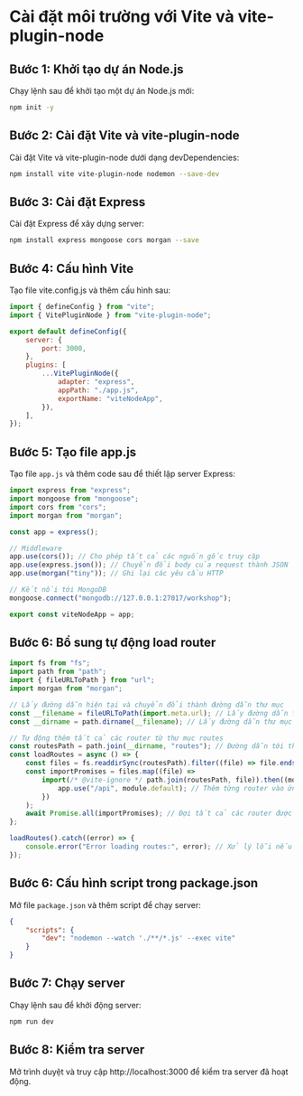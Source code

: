 # Cài đặt môi trường với Vite và vite-plugin-node

## Bước 1: Khởi tạo dự án Node.js

Chạy lệnh sau để khởi tạo một dự án Node.js mới:

```sh
npm init -y
```

## Bước 2: Cài đặt Vite và vite-plugin-node

Cài đặt Vite và vite-plugin-node dưới dạng devDependencies:

```bash
npm install vite vite-plugin-node nodemon --save-dev
```

## Bước 3: Cài đặt Express

Cài đặt Express để xây dựng server:

```bash
npm install express mongoose cors morgan --save
```

## Bước 4: Cấu hình Vite

Tạo file vite.config.js và thêm cấu hình sau:

```javascript
import { defineConfig } from "vite";
import { VitePluginNode } from "vite-plugin-node";

export default defineConfig({
    server: {
        port: 3000,
    },
    plugins: [
        ...VitePluginNode({
            adapter: "express",
            appPath: "./app.js",
            exportName: "viteNodeApp",
        }),
    ],
});
```

## Bước 5: Tạo file app.js

Tạo file `app.js` và thêm code sau để thiết lập server Express:

```javascript
import express from "express";
import mongoose from "mongoose";
import cors from "cors";
import morgan from "morgan";

const app = express();

// Middleware
app.use(cors()); // Cho phép tất cả các nguồn gốc truy cập
app.use(express.json()); // Chuyển đổi body của request thành JSON
app.use(morgan("tiny")); // Ghi lại các yêu cầu HTTP

// Kết nối tới MongoDB
mongoose.connect("mongodb://127.0.0.1:27017/workshop");

export const viteNodeApp = app;
```

## Bước 6: Bổ sung tự động load router

```javascript
import fs from "fs";
import path from "path";
import { fileURLToPath } from "url";
import morgan from "morgan";

// Lấy đường dẫn hiện tại và chuyển đổi thành đường dẫn thư mục
const __filename = fileURLToPath(import.meta.url); // Lấy đường dẫn file hiện tại
const __dirname = path.dirname(__filename); // Lấy đường dẫn thư mục chứa file hiện tại

// Tự động thêm tất cả các router từ thư mục routes
const routesPath = path.join(__dirname, "routes"); // Đường dẫn tới thư mục routes
const loadRoutes = async () => {
    const files = fs.readdirSync(routesPath).filter((file) => file.endsWith(".js")); // Lấy tất cả các file .js trong thư mục routes
    const importPromises = files.map((file) =>
        import(/* @vite-ignore */ path.join(routesPath, file)).then((module) => {
            app.use("/api", module.default); // Thêm từng router vào ứng dụng
        })
    );
    await Promise.all(importPromises); // Đợi tất cả các router được thêm vào
};

loadRoutes().catch((error) => {
    console.error("Error loading routes:", error); // Xử lý lỗi nếu có
});
```

## Bước 6: Cấu hình script trong package.json

Mở file `package.json` và thêm script để chạy server:

```json
{
    "scripts": {
        "dev": "nodemon --watch './**/*.js' --exec vite"
    }
}
```

## Bước 7: Chạy server

Chạy lệnh sau để khởi động server:

```bash
npm run dev
```

## Bước 8: Kiểm tra server

Mở trình duyệt và truy cập http://localhost:3000 để kiểm tra server đã hoạt động.
